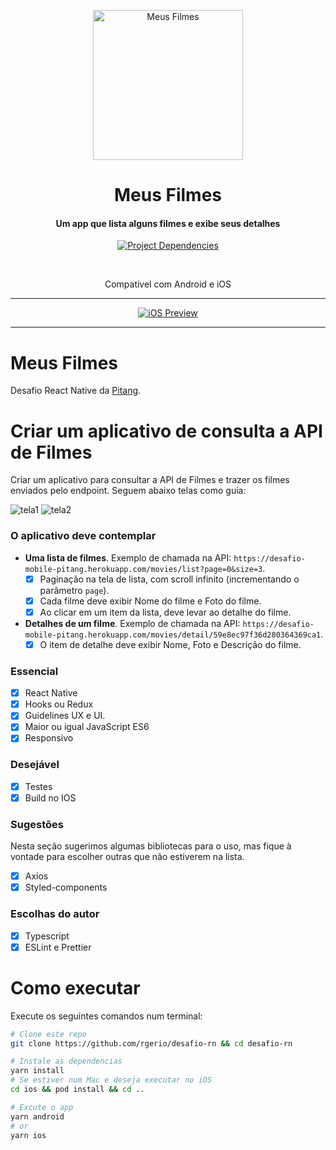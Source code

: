 <p align="center">
    <img src="https://github.com/rgerio/desafio-rn/blob/master/android/app/src/main/res/mipmap-xxxhdpi/ic_launcher.png" width="240px" alt="Meus Filmes">
    <h1 align="center">Meus Filmes</h1>
</p>
<h4 align="center">Um app que lista alguns filmes e exibe seus detalhes</h4>

<p align="center">
  <a href="https://github.com/react-native-community/releases/blob/master/CHANGELOG.md">
    <img src="https://img.shields.io/github/package-json/dependency-version/rgerio/desafio-rn/react-native?color=%2361dafb" alt="Project Dependencies">
  </a>
</p>

<br />

<p align="center">
  Compatível com Android e iOS
</p>

---

<p align="center">
  <a href="https://ibb.co/Svh7wX3">
    <img src="https://user-images.githubusercontent.com/19890903/101291770-f9a24100-37e9-11eb-8a86-ca935c166bbd.gif" alt="iOS Preview" border="0">
  </a>
</p>

---

# Meus Filmes
Desafio React Native da [Pitang](https://www.pitang.com/).

# Criar um aplicativo de consulta a API de Filmes #

Criar um aplicativo para consultar a API de Filmes e trazer os filmes enviados pelo endpoint. Seguem abaixo telas como guia:

![tela1](https://user-images.githubusercontent.com/7905193/33221593-75c45b4e-d12f-11e7-833c-cc4acbd5ef0e.png)
![tela2](https://user-images.githubusercontent.com/7905193/33221600-85b668ee-d12f-11e7-95fa-8f66bd47f6ab.png)

### **O aplicativo deve contemplar** ###

- __Uma lista de filmes__. Exemplo de chamada na API: `https://desafio-mobile-pitang.herokuapp.com/movies/list?page=0&size=3`.
    * [X] Paginação na tela de lista, com scroll infinito (incrementando o parâmetro `page`).
    * [X] Cada filme deve exibir Nome do filme e Foto do filme.
    * [X] Ao clicar em um item da lista, deve levar ao detalhe do filme.
- __Detalhes de um filme__. Exemplo de chamada na API: `https://desafio-mobile-pitang.herokuapp.com/movies/detail/59e8ec97f36d280364369ca1`.
    * [X] O item de detalhe deve exibir Nome, Foto e Descrição do filme.

### **Essencial** ##
* [X] React Native
* [X] Hooks ou Redux
* [X] Guidelines UX e UI.
* [X] Maior ou igual JavaScript ES6
* [X] Responsivo

### **Desejável** ###

* [X] Testes
* [X] Build no IOS

### **Sugestões** ###

Nesta seção sugerimos algumas bibliotecas para o uso, mas fique à vontade para escolher outras que não estiverem na lista.

* [X] Axios
* [X] Styled-components

### **Escolhas do autor** ###

* [X] Typescript
* [X] ESLint e Prettier

# Como executar

Execute os seguintes comandos num terminal:

```bash
# Clone este repo
git clone https://github.com/rgerio/desafio-rn && cd desafio-rn

# Instale as dependencias
yarn install
# Se estiver num Mac e deseja executar no iOS
cd ios && pod install && cd ..

# Excute o app
yarn android
# or
yarn ios
```
